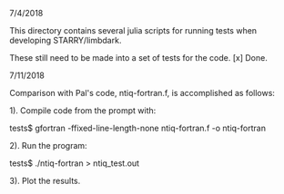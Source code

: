 
7/4/2018

This directory contains several julia scripts for running
tests when developing STARRY/limbdark.

These still need to be made into a set of tests for the
code. [x] Done.

7/11/2018

Comparison with Pal's code, ntiq-fortran.f, is accomplished
as follows:

1).  Compile code from the prompt with:

tests$ gfortran -ffixed-line-length-none ntiq-fortran.f -o ntiq-fortran

2).  Run the program:

tests$ ./ntiq-fortran > ntiq_test.out

3).  Plot the results.
